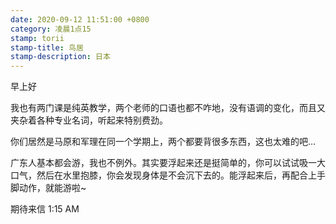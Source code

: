 ```yaml
---
date: 2020-09-12 11:51:00 +0800
category: 凌晨1点15
stamp: torii
stamp-title: 鸟居
stamp-description: 日本
---
```


早上好

我也有两门课是纯英教学，两个老师的口语也都不咋地，没有语调的变化，而且又夹杂着各种专业名词，听起来特别费劲。

你们居然是马原和军理在同一个学期上，两个都要背很多东西，这也太难的吧…

广东人基本都会游，我也不例外。其实要浮起来还是挺简单的，你可以试试吸一大口气，然后在水里抱膝，你会发现身体是不会沉下去的。能浮起来后，再配合上手脚动作，就能游啦~


期待来信
1:15 AM